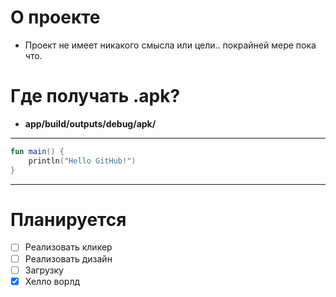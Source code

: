 # О проекте

* Проект не имеет никакого смысла или цели.. покрайней мере пока что.

# Где получать .apk?

- **app/build/outputs/debug/apk/**

--------
```kt
fun main() {
    println("Hello GitHub!")
}
```
--------

# Планируется
- [ ] Реализовать кликер
- [ ] Реализовать дизайн
- [ ] Загрузку
- [x] Хелло ворлд
